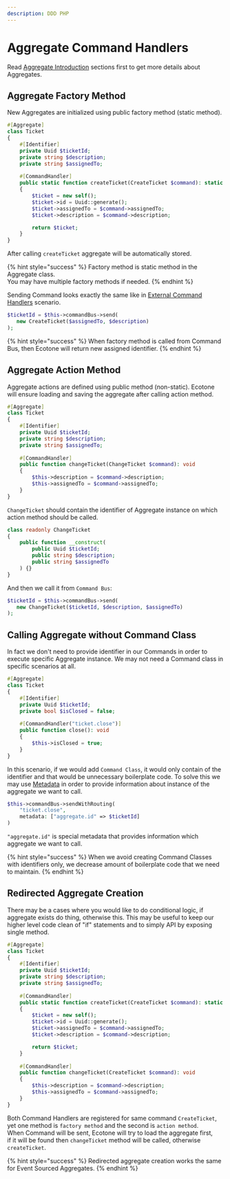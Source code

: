 ```yaml
---
description: DDD PHP
---
```


# Aggregate Command Handlers

Read [Aggregate Introduction](./) sections first to get more details about Aggregates.

## Aggregate Factory Method

New Aggregates are initialized using public factory method (static method).

```php
#[Aggregate]
class Ticket
{
    #[Identifier]
    private Uuid $ticketId;
    private string $description;
    private string $assignedTo;
    
    #[CommandHandler]
    public static function createTicket(CreateTicket $command): static
    {
        $ticket = new self();
        $ticket->id = Uuid::generate();
        $ticket->assignedTo = $command->assignedTo;
        $ticket->description = $command->description;

        return $ticket;
    }
}
```

After calling `createTicket` aggregate will be automatically stored.&#x20;

{% hint style="success" %}
Factory method is static method in the Aggregate class. \
You may have multiple factory methods if needed.
{% endhint %}

Sending Command looks exactly the same like in [External Command Handlers](../external-command-handlers/) scenario.

```php
$ticketId = $this->commandBus->send(
   new CreateTicket($assignedTo, $description)
);
```

{% hint style="success" %}
When factory method is called from Command Bus, then Ecotone will return new assigned identifier.
{% endhint %}

## Aggregate Action Method

Aggregate actions are defined using public method (non-static). Ecotone will ensure loading and saving the aggregate after calling action method.

```php
#[Aggregate]
class Ticket
{
    #[Identifier]
    private Uuid $ticketId;
    private string $description;
    private string $assignedTo;
       
    #[CommandHandler]
    public function changeTicket(ChangeTicket $command): void
    {
        $this->description = $command->description;
        $this->assignedTo = $command->assignedTo;
    }
}
```

`ChangeTicket` should contain the identifier of Aggregate instance on which action method should be called.

```php
class readonly ChangeTicket
{
    public function __construct(
        public Uuid $ticketId;
        public string $description;
        public string $assignedTo
    ) {}
}
```

And then we call it from `Command Bus`:

```php
$ticketId = $this->commandBus->send(
   new ChangeTicket($ticketId, $description, $assignedTo)
);
```

## Calling Aggregate without Command Class

In fact we don't need to provide identifier in our Commands in order to execute specific Aggregate instance. We may not need a Command class in specific scenarios at all.&#x20;

```php
#[Aggregate]
class Ticket
{
    #[Identifier]
    private Uuid $ticketId;
    private bool $isClosed = false;
       
    #[CommandHandler("ticket.close")]
    public function close(): void
    {
        $this->isClosed = true;
    }
}
```

In this scenario, if we would add `Command Class`, it would only contain of the identifier and that would be unnecessary boilerplate code. To solve this we may use [Metadata](../external-command-handlers/#sending-commands-with-metadata) in order to provide information about instance of the aggregate we want to call.

```php
$this->commandBus->sendWithRouting(
    "ticket.close", 
    metadata: ["aggregate.id" => $ticketId]
)
```

`"aggregate.id"` is special metadata that provides information which aggregate we want to call.

{% hint style="success" %}
When we avoid creating Command Classes with identifiers only, we decrease amount of boilerplate code that we need to maintain.
{% endhint %}

## Redirected Aggregate Creation

There may be a cases where you would like to do conditional logic, if aggregate exists do thing, otherwise this. This may be useful to keep our higher level code clean of "if" statements and to simply API by exposing single method.

```php
#[Aggregate]
class Ticket
{
    #[Identifier]
    private Uuid $ticketId;
    private string $description;
    private string $assignedTo;
    
    #[CommandHandler]
    public static function createTicket(CreateTicket $command): static
    {
        $ticket = new self();
        $ticket->id = Uuid::generate();
        $ticket->assignedTo = $command->assignedTo;
        $ticket->description = $command->description;

        return $ticket;
    }
    
    #[CommandHandler]
    public function changeTicket(CreateTicket $command): void
    {
        $this->description = $command->description;
        $this->assignedTo = $command->assignedTo;
    }
}
```

Both Command Handlers are registered for same command `CreateTicket`, yet one method is `factory method` and the second is `action method`.\
When Command will be sent, Ecotone will try to load the aggregate first, \
if it will be found then `changeTicket` method will be called, otherwise `createTicket`.

{% hint style="success" %}
Redirected aggregate creation works the same for Event Sourced Aggregates.
{% endhint %}
